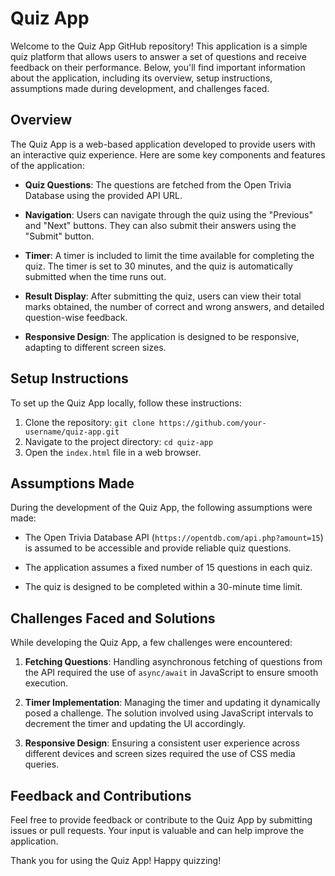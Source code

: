 # Quiz App

Welcome to the Quiz App GitHub repository! This application is a simple quiz platform that allows users to answer a set of questions and receive feedback on their performance. Below, you'll find important information about the application, including its overview, setup instructions, assumptions made during development, and challenges faced.

## Overview

The Quiz App is a web-based application developed to provide users with an interactive quiz experience. Here are some key components and features of the application:

- **Quiz Questions**: The questions are fetched from the Open Trivia Database using the provided API URL.

- **Navigation**: Users can navigate through the quiz using the "Previous" and "Next" buttons. They can also submit their answers using the "Submit" button.

- **Timer**: A timer is included to limit the time available for completing the quiz. The timer is set to 30 minutes, and the quiz is automatically submitted when the time runs out.

- **Result Display**: After submitting the quiz, users can view their total marks obtained, the number of correct and wrong answers, and detailed question-wise feedback.

- **Responsive Design**: The application is designed to be responsive, adapting to different screen sizes.

## Setup Instructions

To set up the Quiz App locally, follow these instructions:

1. Clone the repository: `git clone https://github.com/your-username/quiz-app.git`
2. Navigate to the project directory: `cd quiz-app`
3. Open the `index.html` file in a web browser.

## Assumptions Made

During the development of the Quiz App, the following assumptions were made:

- The Open Trivia Database API (`https://opentdb.com/api.php?amount=15`) is assumed to be accessible and provide reliable quiz questions.

- The application assumes a fixed number of 15 questions in each quiz.

- The quiz is designed to be completed within a 30-minute time limit.

## Challenges Faced and Solutions

While developing the Quiz App, a few challenges were encountered:

1. **Fetching Questions**: Handling asynchronous fetching of questions from the API required the use of `async/await` in JavaScript to ensure smooth execution.

2. **Timer Implementation**: Managing the timer and updating it dynamically posed a challenge. The solution involved using JavaScript intervals to decrement the timer and updating the UI accordingly.

3. **Responsive Design**: Ensuring a consistent user experience across different devices and screen sizes required the use of CSS media queries.

## Feedback and Contributions

Feel free to provide feedback or contribute to the Quiz App by submitting issues or pull requests. Your input is valuable and can help improve the application.

Thank you for using the Quiz App! Happy quizzing!
